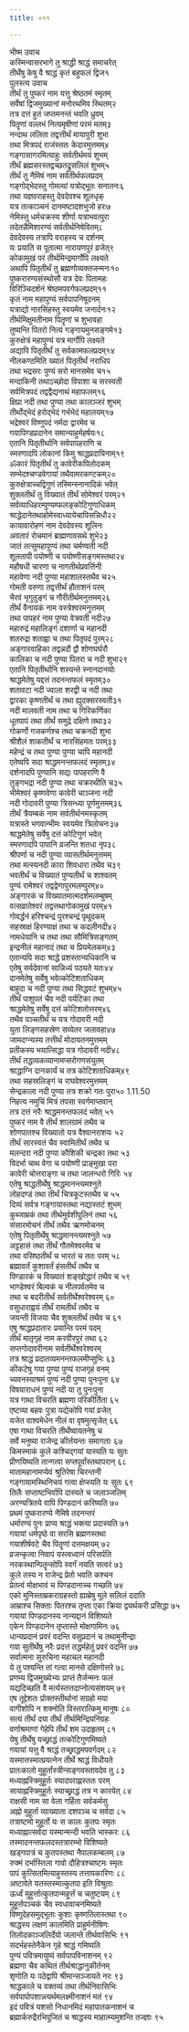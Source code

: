 ```yaml
---
title: ०११

---
```

भीष्म उवाच  
कस्मिन्वासरभागे तु श्राद्धी श्राद्धं समाचरेत्  
तीर्थेषु केषु वै श्राद्धं कृतं बहुफलं द्विज१  
पुलस्त्य उवाच  
तीर्थं तु पुष्करं नाम यत्तु श्रेष्ठतमं स्मृतम्  
सर्वेषां द्विजमुख्यानां मनोरथमिव स्थितम्२  
तत्र दत्तं हुतं जप्तमनन्तं भवति ध्रुवम्  
पितॄणां वल्लभं नित्यमृषीणां परमं मतम्३  
नन्दाथ ललिता तद्वत्तीर्थं मायापुरी शुभा  
तथा मित्रपदं राजंस्ततः केदारमुत्तमम्४  
गङ्गासागरमित्याहुः सर्वतीर्थमयं शुभम्  
तीर्थं ब्रह्मसरस्तद्वच्छतद्रुसलिलं शुभम्५  
तीर्थं तु नैमिषं नाम सर्वतीर्थफलप्रदम्  
गङ्गोद्भेदस्तु गोमत्यां यत्रोद्भूतः सनातनः६  
तथा यज्ञवराहस्तु देवदेवश्च शूलधृक्  
यत्र तत्काञ्चनं दानमष्टादशभुजो हरः७  
नेमिस्तु धर्मचक्रस्य शीर्णा यत्राभवत्पुरा  
तदेतन्नैमिशारण्यं सर्वतीर्थनिषेवितम्८  
देवदेवस्य तत्रापि वराहस्य च दर्शनम्  
यः प्रयाति स पूतात्मा नारायणपुरं व्रजेत्९  
कोकामुखं परं तीर्थमिन्द्रमार्गोपि लक्ष्यते  
अथापि पितृतीर्थं तु ब्रह्मणोव्यक्तजन्मनः१०  
पुष्करारण्यसंस्थोसौ यत्र देवः पितामहः  
विरिञ्चिदर्शनं श्रेष्ठमपवर्गफलप्रदम्११  
कृतं नाम महापुण्यं सर्वपापनिषूदनम्  
यत्राद्यो नारसिंहस्तु स्वयमेव जनार्दनः१२  
तीर्थमिक्षुमतीनाम पितॄणां च शुभावहा  
तुष्यन्ति पितरो नित्यं गङ्गायमुनसङ्गमे१३  
कुरुक्षेत्रं महापुण्यं यत्र मार्गोपि लक्ष्यते  
अद्यापि पितृतीर्थं तु सर्वकामफलप्रदम्१४  
नीलकण्ठमिति ख्यातं पितृतीर्थं नराधिप  
तथा भद्रसरः पुण्यं सरो मानसमेव च१५  
मन्दाकिनी तथाऽच्छोदा विपाशा च सरस्वती  
सर्वमित्रपदं तद्वद्वैद्यनाथं महाफलम्१६  
क्षिप्रा नदी तथा पुण्या तथा कालञ्जरं शुभम्  
तीर्थोद्भेदं हरोद्भेदं गर्भभेदं महालयम्१७  
भद्रेश्वरं विष्णुपदं नर्मदा द्वारमेव च  
गयापिण्डप्रदानेन समान्याहुर्महर्षयः१८  
एतानि पितृतीर्थानि सर्वपापहराणि च  
स्मरणादपि लोकानां किमु श्राद्धप्रदायिनाम्१९  
ॐकारं पितृतीर्थं तु कावेरीकपिलोदकम्  
सम्भेदश्चण्डवेगायां तथैवामरकण्टकम्२०  
कुरुक्षेत्राच्चद्विगुणं तस्मिन्स्नानादिकं भवेत्  
शुक्लतीर्थं तु विख्यातं तीर्थं सोमेश्वरं परम्२१  
सर्वव्याधिहरम्पुण्यम्फलङ्कोटिगुणाधिकम्  
श्राद्धेदानेतथाहोमेस्वाध्यायेचापिसन्निधौ२२  
कायावारोहणं नाम देवदेवस्य शूलिनः  
अवतारं रोचमानं ब्राह्मणावसथे शुभे२३  
जातं तत्सुमहापुण्यं तथा चर्मण्वती नदी  
शूलतापी पयोष्णी च पयोष्णीसङ्गमस्तथा२४  
महौषधी चारणा च नागतीर्थप्रवर्त्तिनी  
महावेणा नदी पुण्या महाशालस्तथैव च२५  
गोमती वरुणा तद्वत्तीर्थं हौताशनं परम्  
भैरवं भृगुतुङ्गं च गौरीतीर्थमनुत्तमम्२६  
तीर्थं वैनायकं नाम वस्त्रेश्वरमनुत्तमम्  
तथा पापहरं नाम पुण्या वेत्रवती नदी२७  
महारुद्रं महालिङ्गं दशार्णा च महानदी  
शतरुद्रा शताह्वा च तथा पितृपदं पुरम्२८  
अङ्गारवाहिका तद्वन्नदौ द्वौ शोणघर्घरौ  
कालिका च नदी पुण्या पितरा च नदी शुभा२९  
एतानि पितृतीर्थानि शस्यन्ते स्नानदानयोः  
श्राद्धमेतेषु यद्दत्तं तदनन्तफलं स्मृतम्३०  
शतावटा नदी ज्वाला शरद्वी च नदी तथा  
द्वारका कृष्णतीर्थं च तथा ह्युदक्सरस्वती३१  
नदी मालवती नाम तथा च गिरिकर्णिका  
धूतपापं तथा तीर्थं समुद्रे दक्षिणे तथा३२  
गोकर्णो गजकर्णश्च तथा चक्रनदी शुभा  
श्रीशैलं शाकतीर्थं च नारसिंहमतः परम्३३  
महेन्द्रं च तथा पुण्या पुण्या चापि महानदी  
एतेष्वपि सदा श्राद्धमनन्तफलदं स्मृतम्३४  
दर्शनादपि पुण्यानि सद्यः पापहराणि वै  
तुङ्गभद्रा नदी पुण्या तथा चक्ररथीति च३५  
भीमेश्वरं कृष्णवेणा कावेरी चाञ्जना नदी  
नदी गोदावरी पुण्या त्रिसन्ध्या पूर्णमुत्तमम्३६  
तीर्थं त्रैयम्बकं नाम सर्वतीर्थनमस्कृतम्  
यत्रास्ते भगवान्भीमः स्वयमेव त्रिलोचनः३७  
श्राद्धमेतेषु सर्वेषु दत्तं कोटिगुणं भवेत्  
स्मरणादपि पापानि व्रजन्ति शतधा नृप३८  
श्रीपर्णा च नदी पुण्या व्यासतीर्थमनुत्तमम्  
तथा मत्स्यनदी कारा शिवधारा तथैव च३९  
भवतीर्थं च विख्यातं पुण्यतीर्थं च शाश्वतम्  
पुण्यं रामेश्वरं तद्वद्वेणापुरमलम्पुरम्४०  
अङ्गारकं च विख्यातमात्मदर्शमलम्बुषम्  
वत्सव्रातेश्वरं तद्वत्तथागोकामुखं परम्४१  
गोवर्द्धनं हरिश्चन्द्रं पुरश्चन्द्रं पृथूदकम्  
सहस्राक्षं हिरण्याक्षं तथा च कदलीनदी४२  
नामधेयानि च तथा तथा सौमित्रिसङ्गतम्  
इन्द्रनीलं महानादं तथा च प्रियमेलकम्४३  
एतान्यपि सदा श्राद्धे प्रशस्तान्यधिकानि च  
एतेषु सर्वदेवानां सान्निध्यं पठ्यते यतः४४  
दानमेतेषु सर्वेषु भवेत्कोटिशताधिकम्  
बाहुदा च नदी पुण्या तथा सिद्धवटं शुभम्४५  
तीर्थं पाशुपतं चैव नदी पर्यटिका तथा  
श्राद्धमेतेषु सर्वेषु दत्तं कोटिशतोत्तरम्४६  
तथैव पञ्चतीर्थं च यत्र गोदावरी नदी  
युता लिङ्गसहस्रेण सव्येतर जलावहा४७  
जामदग्न्यस्य तत्तीर्थं मोदायतनमुत्तमम्  
प्रतीकस्य भयात्सिद्धा यत्र गोदावरी नदी४८  
तीर्थं तद्धव्यकव्यानामप्सरोगणसंयुतम्  
श्राद्धाग्नि दानकार्यं च तत्र कोटिशताधिकम्४९  
तथा सहस्रलिङ्गं च राघवेश्वरमुत्तमम्  
सेन्द्रकाला नदी पुण्या तत्र शक्रो गतः पुरा५० 1.11.50  
निहत्य नमुचिं मित्रं तपसा स्वर्गमाप्तवान्  
तत्र दत्तं नरैः श्राद्धमनन्तफलदं भवेत् ५१  
पुष्करं नाम वै तीर्थं शालग्रामं तथैव च  
शोणपातश्च विख्यातो यत्र वैश्वानराशयः ५२  
तीर्थं सारस्वतं चैव स्वामितीर्थं तथैव च  
मलन्दरा नदी पुण्या कौशिकी चन्द्रका तथा ५३  
विदर्भा चाथ वेगा च पयोष्णी प्राङ्मुखा परा  
कावेरी चोत्तराङ्गा च तथा जालन्धरो गिरिः ५४  
एतेषु श्राद्धतीर्थेषु श्राद्धमानन्त्यमश्नुते  
लोहदण्डं तथा तीर्थं चित्रकूटस्तथैव च ५५  
दिव्यं सर्वत्र गङ्गायास्तथा नद्यास्तटं शुभम्  
कुब्जाम्रकं तथा तीर्थमुर्वशीपुलिनं तथा ५६  
संसारमोचनं तीर्थं तथैव ऋणमोचनम्  
एतेषु पितृतीर्थेषु श्राद्धमानन्त्यमश्नुते ५७  
अट्टहासं तथा तीर्थं गौतमेश्वरमेव च  
तथा वसिष्ठतीर्थं च भारतं च ततः परम् ५८  
ब्रह्मावर्तं कुशावर्तं हंसतीर्थं तथैव च  
पिण्डारकं च विख्यातं शङ्खोद्धारं तथैव च ५९  
भाण्डेश्वरं बिल्वकं च नीलपर्वतमेव च  
तथा च बदरीतीर्थं सर्वतीर्थेश्वरेश्वरम् ६०  
वसुधाराह्वयं तीर्थं रामतीर्थं तथैव च  
जयन्ती विजया चैव शुक्लतीर्थं तथैव च ६१  
एषु श्राद्धप्रदातारः प्रयान्ति परमं पदम्  
तीर्थं मातृगृहं नाम करवीरपुरं तथा ६२  
सप्तगोदावरीनाम सर्वतीर्थेश्वरेश्वरम्  
तत्र श्राद्धं प्रदातव्यमनन्तफलमीप्सुभिः ६३  
कीकटेषु गया पुण्या पुण्यं राजगृहं वनम्  
च्यवनस्याश्रमं पुण्यं नदी पुण्या पुनःपुना ६४  
विषयाराधनं पुण्यं नदी या तु पुनःपुना  
यत्र गाथा विचरति ब्रह्मणा परिकीर्तिता ६५  
एष्टव्या बहवः पुत्रा यद्येकोपि गयां व्रजेत्  
यजेत वाश्वमेधेन नीलं वा वृषमुत्सृजेत् ६६  
एषा गाथा विचरति तीर्थेष्वायतनेषु च  
सर्वे मनुष्या राजेन्द्र कीर्त्तयन्तः समागताः ६७  
किमस्माकं कुले कश्चिद्गयां यास्यति यः सुतः  
प्रीणयिष्यति तान्गत्वा सप्तपूर्वांस्तथापरान् ६८  
मातामहानामप्येवं श्रुतिरेषा चिरन्तनी  
गङ्गायामस्थिनिचयं गत्वा क्षेप्स्यति यः सुतः ६९  
तिलैः सप्ताष्टभिर्वापि दास्यते च जलाञ्जलिम्  
अरण्यत्रितये वापि पिण्डदानं करिष्यति ७०  
प्रथमं पुष्करारण्ये नैमिषे तदनन्तरं  
धर्मारण्यं पुनः प्राप्य श्राद्धं भक्त्या प्रदास्यति ७१  
गयायां धर्मपृष्ठे वा सरसि ब्रह्मणस्तथा  
गयाशीर्षवटे चैव पितॄणां दत्तमक्षयम् ७२  
व्रजन्कृत्वा निवापं यस्त्वध्वानं परिसर्पति  
नरकस्थान्पितॄन्सोपि स्वर्गं नयति सत्वरं ७३  
कुले तस्य न राजेन्द्र प्रेतो भवति कश्चन  
प्रेतत्वं मोक्षभावं च पिण्डदानाच्च गच्छति ७४  
एको मुनिस्ताम्रकराग्रहस्तो ह्याम्रेषु मूले सलिलं ददाति  
आम्राश्च सिक्ताः पितरश्च तृप्ता एका क्रिया द्व्यर्थकरी प्रसिद्धा ७५  
गयायां पिण्डदानस्य नान्यद्दानं विशिष्यते  
एकेन पिण्डदानेन तृप्तास्ते मोक्षगामिनः ७६  
धान्यप्रदानं प्रवरं वदन्ति वसुप्रदानं च तथामुनीन्द्राः  
गया सुतीर्थेषु नरैः प्रदत्तं तद्धर्महेतुं प्रवरं वदन्ति ७७  
सर्वात्मना सुरुचिना महाचल महानदी  
ये तु पश्यन्ति तां गत्वा मानसे दक्षिणोत्तरे ७८  
प्रणम्य द्विजमुख्येभ्यः प्राप्तं तैर्जन्मनः फलं  
यद्यदिच्छति वै मर्त्यस्तत्तदाप्नोत्यसंशयम् ७९  
एष तूद्देशतः प्रोक्तस्तीर्थानां सग्रहो मया  
वागीशोपि न शक्नोति विस्तरात्किमु मानुषः ८०  
सत्यं तीर्थं दया तीर्थं तीर्थमिन्द्रियनिग्रहः  
वर्णाश्रमाणां गेहेपि तीर्थं शम उदाहृतम् ८१  
येषु तीर्थेषु यच्छ्राद्धं तत्कोटिगुणमिष्यते  
गयायां यत्तु वै श्राद्धं तच्छ्राद्धमपवर्गदम् ८२  
यस्मात्तस्मात्प्रयत्नेन तीर्थे श्राद्धं विधीयते  
प्रातःकालो मुहूर्तांस्त्रीन्सङ्गवस्तावदेव तु ८३  
मध्याह्नस्त्रिमुहूर्तः स्यादपराह्णस्ततः परम्  
सायाह्नस्त्रिमुहूर्तः स्याच्छ्राद्धं तत्र न कारयेत् ८४  
राक्षसी नाम सा वेला गर्हिता सर्वकर्मसु  
अह्नो मुहूर्ता व्याख्याता दशपञ्च च सर्वदा ८५  
तत्राष्टमो मुहूर्तो यः स कालः कुतपः स्मृतः  
मध्याह्नात्सर्वदा यस्मान्मन्दी भवति भास्करः ८६  
तस्मादनन्तफलदस्तत्रारम्भो विशिष्यते  
खड्गपात्रं च कुतपस्तथा नैपालकम्बलम् ८७  
रुक्मं दर्भास्तिला गावो दौहित्रश्चाष्टमः स्मृतः  
पापं कुत्सितमित्याहुस्तस्य तत्तापकारिणः ८८  
अष्टावेते यतस्तस्मात्कुतपा इति विश्रुताः  
ऊर्ध्वं मुहुर्त्तात्कुतपान्महूर्त्तं च चतुष्टयम् ८९  
मुहूर्त्तपञ्चकं चैव स्वधावाचनमिष्यते  
विष्णुदेहसमुद्भूताः कुशाः कृष्णतिलास्तथा ९०  
श्राद्धस्य लक्षणं कालमिति प्राहुर्मनीषिणः  
तिलोदकाञ्जलिर्देयो जलान्ते तीर्थवासिभिः ९१  
सदर्भहस्तेनैकेन गृहे श्राद्धं गमिष्यति  
पुण्यं पवित्रमायुष्यं सर्वपापविनाशनम् ९२  
ब्रह्मणा चैव कथितं तीर्थश्राद्धानुकीर्तनम्  
शृणोति यः पठेद्वापि श्रीमान्सञ्जायते नरः ९३  
श्राद्धकाले च वक्तव्यं तथा तीर्थनिवासिभिः  
सर्वपापोपशान्न्त्यर्थमलक्ष्मीनाशनं मतं ९४  
इदं पवित्रं यशसो निधानमिदं महापातकनाशनं च  
ब्रह्मार्करुद्रैरभिपूजितं च श्राद्धस्य माहात्म्यमुशन्ति तज्ज्ञाः ९५